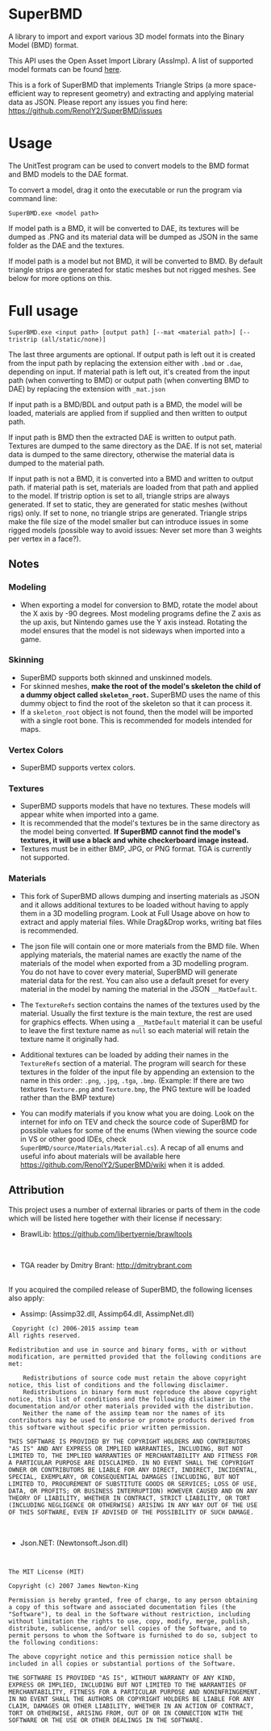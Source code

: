 # SuperBMD
A library to import and export various 3D model formats into the Binary Model (BMD) format.

This API uses the Open Asset Import Library (AssImp). A list of supported model formats can be found [here](http://assimp.org/main_features_formats.html).

This is a fork of SuperBMD that implements Triangle Strips (a more space-efficient way to represent geometry) and extracting and applying material data as JSON. Please report any issues you find here: https://github.com/RenolY2/SuperBMD/issues

# Usage

The UnitTest program can be used to convert models to the BMD format and BMD models to the DAE format.

To convert a model, drag it onto the executable or run the program via command line:

`SuperBMD.exe <model path>`

If model path is a BMD, it will be converted to DAE, its textures will be dumped as .PNG and 
its material data will be dumped as JSON in the same folder as the DAE and the textures.

If model path is a model but not BMD, it will be converted to BMD. By default triangle strips 
are generated for static meshes but not rigged meshes. See below for more options on this.

# Full usage
`SuperBMD.exe <input path> [output path] [--mat <material path>] [--tristrip (all/static/none)]`

The last three arguments are optional. If output path is left out it is created from the input 
path by replacing the extension either with `.bmd` or `.dae`, depending on input. If material 
path is left out, it's created from the input path (when converting to BMD) or output path 
(when converting BMD to DAE) by replacing the extension with `_mat.json`

If input path is a BMD/BDL and output path is a BMD, the model will be loaded, materials are 
applied from <material path> if supplied and then written to output path. 
  
If input path is BMD then the extracted DAE is written to output path. Textures are dumped to 
the same directory as the DAE. If <material path> is not set, material data is dumped to the 
  same directory, otherwise the material data is dumped to the material path.

If input path is not a BMD, it is converted into a BMD and written to output path. if material 
path is set, materials are loaded from that path and applied to the model. If tristrip option 
is set to all, triangle strips are always generated. If set to static, they are generated for 
static meshes (without rigs) only. If set to none, no triangle strips are generated. Triangle 
strips make the file size of the model smaller but can introduce issues in some rigged models 
(possible way to avoid issues: Never set more than 3 weights per vertex in a face?).

## Notes
### Modeling
* When exporting a model for conversion to BMD, rotate the model about the X axis by -90 degrees. 
Most modeling programs define the Z axis as the up axis, but Nintendo games use the Y axis instead. 
Rotating the model ensures that the model is not sideways when imported into a game.

### Skinning
* SuperBMD supports both skinned and unskinned models.
* For skinned meshes, <b>make the root of the model's skeleton the child of a dummy object called 
  `skeleton_root`.</b> SuperBMD uses the name of this dummy object to find the root of the skeleton 
  so that it can process it.
* If a `skeleton_root` object is not found, then the model will be imported with a single root bone. 
This is recommended for models intended for maps.

### Vertex Colors
* SuperBMD supports vertex colors.

### Textures
* SuperBMD supports models that have no textures. These models will appear white when imported into a game.
* It is recommended that the model's textures be in the same directory as the model being converted. <b>If SuperBMD cannot find the model's textures, it will use a black and white checkerboard image instead.</b>
* Textures must be in either BMP, JPG, or PNG format. TGA is currently not supported.

### Materials
* This fork of SuperBMD allows dumping and inserting materials as JSON and it allows additional 
textures to be loaded without having to apply them in a 3D modelling program. Look at Full Usage 
above on how to extract and apply material files. While Drag&Drop works, writing bat files is recommended.

* The json file will contain one or more materials from the BMD file. When applying materials, the material 
names are exactly the name of the materials of the model when exported from a 3D modelling program. 
You do not have to cover every material, SuperBMD will generate material data for the rest. You can 
also use a default preset for every material in the model by naming the material in the JSON ``__MatDefault``.

* The ``TextureRefs`` section contains the names of the textures used by the material. Usually the 
first texture is the main texture, the rest are used for graphics effects. When using a ``__MatDefault`` 
material it can be useful to leave the first texture name as ``null`` so each material will retain the 
texture name it originally had.

* Additional textures can be loaded by adding their names in the ``TextureRefs`` section of a material. 
The program will search for these textures in the folder of the input file by appending an extension to 
the name in this order: ``.png``, ``.jpg``, ``.tga``, ``.bmp``. (Example: If there are two textures 
``Texture.png`` and ``Texture.bmp``, the PNG texture will be loaded rather than the BMP texture)

* You can modify materials if you know what you are doing. Look on the internet for info on TEV and 
check the source code of SuperBMD for possible values for some of the enums (When viewing the source 
code in VS or other good IDEs, check ``SuperBMD/source/Materials/Material.cs``). A recap of all enums 
and useful info about materials will be available here https://github.com/RenolY2/SuperBMD/wiki when 
it is added.

## Attribution
This project uses a number of external libraries or parts of them in the code which will be listed here 
together with their license if necessary:

* BrawlLib: https://github.com/libertyernie/brawltools
<br>

* TGA reader by Dmitry Brant: http://dmitrybrant.com
<br>
If you acquired the compiled release of SuperBMD, the following licenses also apply:

* Assimp: (Assimp32.dll, Assimp64.dll, AssimpNet.dll)
```
 Copyright (c) 2006-2015 assimp team
All rights reserved.

Redistribution and use in source and binary forms, with or without modification, are permitted provided that the following conditions are met:

    Redistributions of source code must retain the above copyright notice, this list of conditions and the following disclaimer.
    Redistributions in binary form must reproduce the above copyright notice, this list of conditions and the following disclaimer in the documentation and/or other materials provided with the distribution.
    Neither the name of the assimp team nor the names of its contributors may be used to endorse or promote products derived from this software without specific prior written permission.

THIS SOFTWARE IS PROVIDED BY THE COPYRIGHT HOLDERS AND CONTRIBUTORS "AS IS" AND ANY EXPRESS OR IMPLIED WARRANTIES, INCLUDING, BUT NOT LIMITED TO, THE IMPLIED WARRANTIES OF MERCHANTABILITY AND FITNESS FOR A PARTICULAR PURPOSE ARE DISCLAIMED. IN NO EVENT SHALL THE COPYRIGHT OWNER OR CONTRIBUTORS BE LIABLE FOR ANY DIRECT, INDIRECT, INCIDENTAL, SPECIAL, EXEMPLARY, OR CONSEQUENTIAL DAMAGES (INCLUDING, BUT NOT LIMITED TO, PROCUREMENT OF SUBSTITUTE GOODS OR SERVICES; LOSS OF USE, DATA, OR PROFITS; OR BUSINESS INTERRUPTION) HOWEVER CAUSED AND ON ANY THEORY OF LIABILITY, WHETHER IN CONTRACT, STRICT LIABILITY, OR TORT (INCLUDING NEGLIGENCE OR OTHERWISE) ARISING IN ANY WAY OUT OF THE USE OF THIS SOFTWARE, EVEN IF ADVISED OF THE POSSIBILITY OF SUCH DAMAGE.
```
<br>

* Json.NET: (Newtonsoft.Json.dll)
```


The MIT License (MIT)

Copyright (c) 2007 James Newton-King

Permission is hereby granted, free of charge, to any person obtaining a copy of this software and associated documentation files (the "Software"), to deal in the Software without restriction, including without limitation the rights to use, copy, modify, merge, publish, distribute, sublicense, and/or sell copies of the Software, and to permit persons to whom the Software is furnished to do so, subject to the following conditions:

The above copyright notice and this permission notice shall be included in all copies or substantial portions of the Software.

THE SOFTWARE IS PROVIDED "AS IS", WITHOUT WARRANTY OF ANY KIND, EXPRESS OR IMPLIED, INCLUDING BUT NOT LIMITED TO THE WARRANTIES OF MERCHANTABILITY, FITNESS FOR A PARTICULAR PURPOSE AND NONINFRINGEMENT. IN NO EVENT SHALL THE AUTHORS OR COPYRIGHT HOLDERS BE LIABLE FOR ANY CLAIM, DAMAGES OR OTHER LIABILITY, WHETHER IN AN ACTION OF CONTRACT, TORT OR OTHERWISE, ARISING FROM, OUT OF OR IN CONNECTION WITH THE SOFTWARE OR THE USE OR OTHER DEALINGS IN THE SOFTWARE.
```
